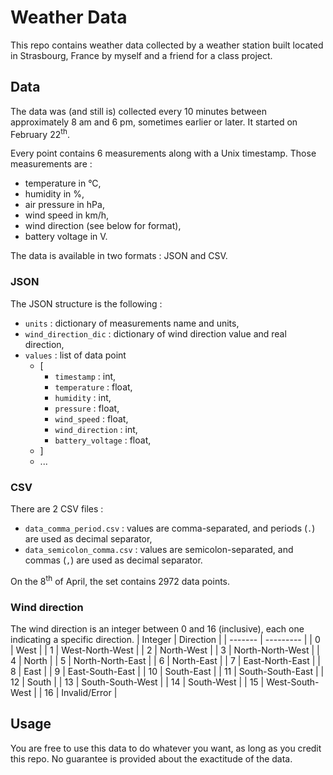 # Weather Data
This repo contains weather data collected by a weather station built located in Strasbourg, France by myself and a friend for a class project.

## Data
The data was (and still is) collected every 10 minutes between approximately 8 am and 6 pm, sometimes earlier or later. It started on February 22<sup>th</sup>.

Every point contains 6 measurements along with a Unix timestamp. Those measurements are :
- temperature in °C,
- humidity in %,
- air pressure in hPa,
- wind speed in km/h,
- wind direction (see below for format),
- battery voltage in V.

The data is available in two formats : JSON and CSV.

### JSON
The JSON structure is the following :
- `units` : dictionary of measurements name and units,
- `wind_direction_dic` : dictionary of wind direction value and real direction,
- `values` : list of data point
  - [
  	- `timestamp` : int,
  	- `temperature` : float,
  	- `humidity` : int,
  	- `pressure` : float,
  	- `wind_speed` : float,
  	- `wind_direction` : int,
  	- `battery_voltage` : float,  	
  - ]
  - ...

### CSV
There are 2 CSV files :
- `data_comma_period.csv` : values are comma-separated, and periods (`.`) are used as decimal separator,
- `data_semicolon_comma.csv` : values are semicolon-separated, and commas (`,`) are used as decimal separator.

On the 8<sup>th</sup> of April, the set contains 2972 data points.

### Wind direction
The wind direction is an integer between 0 and 16 (inclusive), each one indicating a specific direction.
| Integer | Direction |
| ------- | --------- |
| 0 | West |
| 1 | West-North-West |
| 2 | North-West |
| 3 | North-North-West |
| 4 | North |
| 5 | North-North-East |
| 6 | North-East |
| 7 | East-North-East |
| 8 | East |
| 9 | East-South-East |
| 10 | South-East |
| 11 | South-South-East |
| 12 | South |
| 13 | South-South-West |
| 14 | South-West |
| 15 | West-South-West |
| 16 | Invalid/Error |

## Usage
You are free to use this data to do whatever you want, as long as you credit this repo. No guarantee is provided about the exactitude of the data.